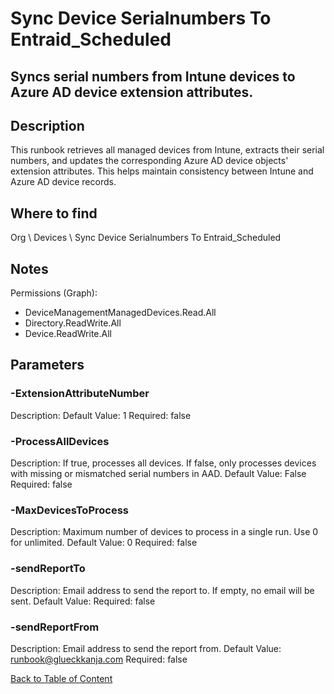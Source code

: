 # Sync Device Serialnumbers To Entraid_Scheduled

## Syncs serial numbers from Intune devices to Azure AD device extension attributes.

## Description
This runbook retrieves all managed devices from Intune, extracts their serial numbers,
and updates the corresponding Azure AD device objects' extension attributes.
This helps maintain consistency between Intune and Azure AD device records.

## Where to find
Org \ Devices \ Sync Device Serialnumbers To Entraid_Scheduled

## Notes
Permissions (Graph):
- DeviceManagementManagedDevices.Read.All
- Directory.ReadWrite.All
- Device.ReadWrite.All

## Parameters
### -ExtensionAttributeNumber
Description: 
Default Value: 1
Required: false

### -ProcessAllDevices
Description: If true, processes all devices. If false, only processes devices with missing or mismatched serial numbers in AAD.
Default Value: False
Required: false

### -MaxDevicesToProcess
Description: Maximum number of devices to process in a single run. Use 0 for unlimited.
Default Value: 0
Required: false

### -sendReportTo
Description: Email address to send the report to. If empty, no email will be sent.
Default Value: 
Required: false

### -sendReportFrom
Description: Email address to send the report from.
Default Value: runbook@glueckkanja.com
Required: false


[Back to Table of Content](../../../README.md)

